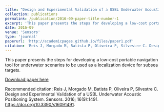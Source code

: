 ```yaml
---
title: "Design and Experimental Validation of a USBL Underwater Acoustic Positioning System"
collection: publications
permalink: /publication/2016-09-paper-title-number-1
excerpt: 'This paper presents the steps for developing a low-cost portable navigation tool for underwater scenarios to be used as a localization device for subsea targets.'
date: 2016-09
venue: 'Sensors'
type: 'journal'
paperurl: 'http://academicpages.github.io/files/paper1.pdf'
citation: 'Reis J, Morgado M, Batista P, Oliveira P, Silvestre C. Design and Experimental Validation of a USBL Underwater Acoustic Positioning System. Sensors. 2016; 16(9):1491. https://doi.org/10.3390/s16091491'
---
```

This paper presents the steps for developing a low-cost portable navigation tool for underwater scenarios to be used as a localization device for subsea targets.

[Download paper here](http://academicpages.github.io/files/paper1.pdf)

Recommended citation: Reis J, Morgado M, Batista P, Oliveira P, Silvestre C. Design and Experimental Validation of a USBL Underwater Acoustic Positioning System. Sensors. 2016; 16(9):1491. https://doi.org/10.3390/s16091491.
